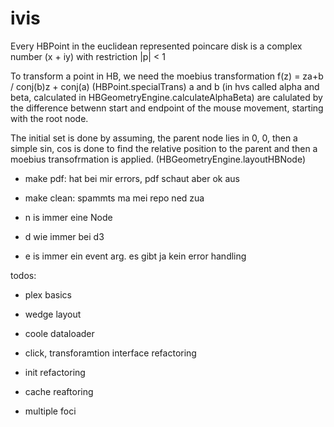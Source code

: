 # ivis

Every HBPoint in the euclidean represented poincare disk is a complex number (x + iy) with restriction |p| < 1

To transform a point in HB, we need the moebius transformation f(z) = za+b / conj(b)z + conj(a) (HBPoint.specialTrans)
a and b (in hvs called alpha and beta, calculated in HBGeometryEngine.calculateAlphaBeta) are calulated by the difference betwenn start and endpoint of the mouse movement, starting with the root node.


The initial set is done by assuming, the parent node lies in 0, 0, then a simple sin, cos is done to find the relative position to the parent and then a moebius transofrmation is applied. (HBGeometryEngine.layoutHBNode)



- make pdf: hat bei mir errors, pdf schaut aber ok aus
- make clean: spammts ma mei repo ned zua

- n is immer eine Node
- d wie immer bei d3
- e is immer ein event arg. es gibt ja kein error handling

todos:
- plex basics
- wedge layout
- coole dataloader

- click, transforamtion interface refactoring
- init refactoring
- cache reaftoring
- multiple foci







